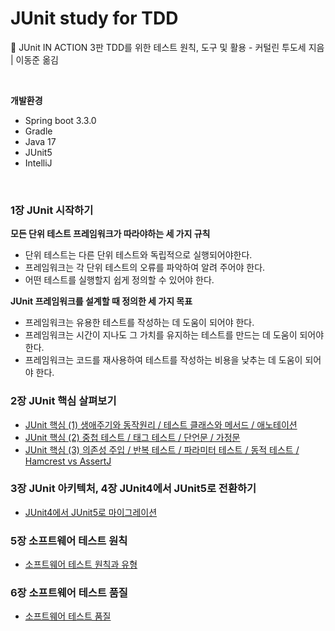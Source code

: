 # JUnit study for TDD

:book: JUnit  IN ACTION 3판 TDD를 위한 테스트 원칙, 도구 및 활용 - 커털린 투도세 지음 | 이동준 옮김

<br/>

**개발환경**

- Spring boot 3.3.0
- Gradle
- Java 17
- JUnit5
- IntelliJ

<br/>

### 1장 JUnit 시작하기

**모든 단위 테스트 프레임워크가 따라야하는 세 가지 규칙**

- 단위 테스트는 다른 단위 테스트와 독립적으로 실행되어야한다.
- 프레임워크는 각 단위 테스트의 오류를 파악하여 알려 주어야 한다.
- 어떤 테스트를 실행할지 쉽게 정의할 수 있어야 한다.

**JUnit 프레임워크를 설계할 때 정의한 세 가지 목표**

- 프레임워크는 유용한 테스트를 작성하는 데 도움이 되어야 한다.
- 프레임워크는 시간이 지나도 그 가치를 유지하는 테스트를 만드는 데 도움이 되어야 한다.
- 프레임워크는 코드를 재사용하여 테스트를 작성하는 비용을 낮추는 데 도움이 되어야 한다.

### 2장 JUnit 핵심 살펴보기

- <a href="https://ivory-room.tistory.com/94">JUnit 핵심 (1) 생애주기와 동작원리 / 테스트 클래스와 메서드 / 애노테이션</a>
- <a href="https://ivory-room.tistory.com/95">JUnit 핵심 (2) 중첩 테스트 / 태그 테스트 / 단언문 / 가정문</a>
- <a href="https://ivory-room.tistory.com/96">JUnit 핵심 (3) 의존성 주입 / 반복 테스트 / 파라미터 테스트 / 동적 테스트 / Hamcrest vs AssertJ</a>

### 3장 JUnit 아키텍처, 4장 JUnit4에서 JUnit5로 전환하기

- <a href="https://ivory-room.tistory.com/97">JUnit4에서 JUnit5로 마이그레이션</a>

### 5장 소프트웨어 테스트 원칙

- <a href="https://ivory-room.tistory.com/98">소프트웨어 테스트 원칙과 유형</a>

### 6장 소프트웨어 테스트 품질

- <a href="https://ivory-room.tistory.com/99">소프트웨어 테스트 품질</a>
